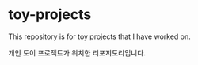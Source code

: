 # toy-projects
This repository is for toy projects that I have worked on.

개인 토이 프로젝트가 위치한 리포지토리입니다. 
